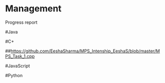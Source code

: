 # Management
Progress report

#Java 

#C+

##https://github.com/EeshaSharma/MPS_Intenship_EeshaS/blob/master/MPS_Task_1.cpp
  
#JavaScript

#Python
